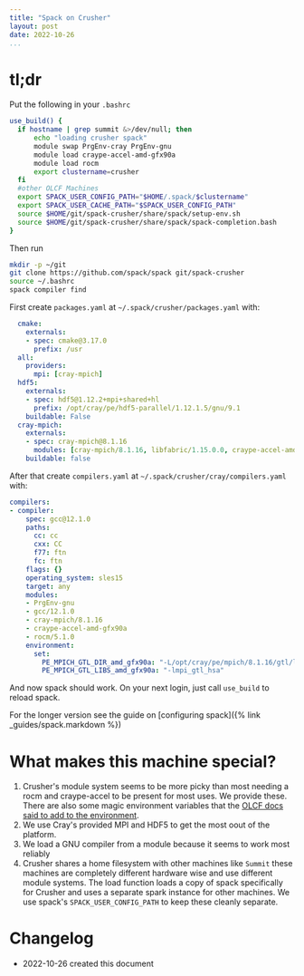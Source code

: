 ```yaml
---
title: "Spack on Crusher"
layout: post
date: 2022-10-26
...
```


# tl;dr

Put the following in your `.bashrc`

```bash
use_build() {
  if hostname | grep summit &>/dev/null; then
      echo "loading crusher spack"
      module swap PrgEnv-cray PrgEnv-gnu
      module load craype-accel-amd-gfx90a
      module load rocm
      export clustername=crusher
  fi
  #other OLCF Machines
  export SPACK_USER_CONFIG_PATH="$HOME/.spack/$clustername"
  export SPACK_USER_CACHE_PATH="$SPACK_USER_CONFIG_PATH"
  source $HOME/git/spack-crusher/share/spack/setup-env.sh
  source $HOME/git/spack-crusher/share/spack/spack-completion.bash
}
```

Then run

```bash
mkdir -p ~/git
git clone https://github.com/spack/spack git/spack-crusher
source ~/.bashrc
spack compiler find
```



First create `packages.yaml` at `~/.spack/crusher/packages.yaml` with:

```yaml
  cmake:
    externals:
    - spec: cmake@3.17.0
      prefix: /usr
  all:
    providers:
      mpi: [cray-mpich]
  hdf5:
    externals:
    - spec: hdf5@1.12.2+mpi+shared+hl
      prefix: /opt/cray/pe/hdf5-parallel/1.12.1.5/gnu/9.1
    buildable: False
  cray-mpich:
    externals:
    - spec: cray-mpich@8.1.16
      modules: [cray-mpich/8.1.16, libfabric/1.15.0.0, craype-accel-amd-gfx90a, rocm/5.1.0]
    buildable: false
```

After that create `compilers.yaml` at `~/.spack/crusher/cray/compilers.yaml` with:

```yaml
compilers:
- compiler:
    spec: gcc@12.1.0
    paths:
      cc: cc
      cxx: CC
      f77: ftn
      fc: ftn
    flags: {}
    operating_system: sles15
    target: any
    modules:
    - PrgEnv-gnu
    - gcc/12.1.0
    - cray-mpich/8.1.16
    - craype-accel-amd-gfx90a
    - rocm/5.1.0
    environment:
      set:
        PE_MPICH_GTL_DIR_amd_gfx90a: "-L/opt/cray/pe/mpich/8.1.16/gtl/lib"
        PE_MPICH_GTL_LIBS_amd_gfx90a: "-lmpi_gtl_hsa"
```

And now spack should work.  On your next login, just call `use_build` to reload spack.

For the longer version see the guide on [configuring spack]({% link _guides/spack.markdown %})

# What makes this machine special?

1. Crusher's module system seems to be more picky than most needing a rocm and craype-accel to be present for most uses.  We provide these.  There are also some magic environment variables that the [OLCF docs said to add to the environment](https://github.com/olcf/olcf-user-docs/blob/master/systems/crusher_quick_start_guide.rst#1-compiling-with-the-cray-compiler-wrappers-cc-or-cc).
2. We use Cray's provided MPI and HDF5 to get the most oout of the platform.
3. We load a GNU compiler from a module because it seems to work most reliably
4. Crusher shares a home filesystem with other machines like `Summit`  these
   machines are completely different hardware wise and use different module
   systems.  The load function loads a copy of spack specifically for Crusher and uses
   a separate spark instance for other machines.  We use spack's `SPACK_USER_CONFIG_PATH` 
   to keep these cleanly separate.

# Changelog

+ 2022-10-26 created this document
